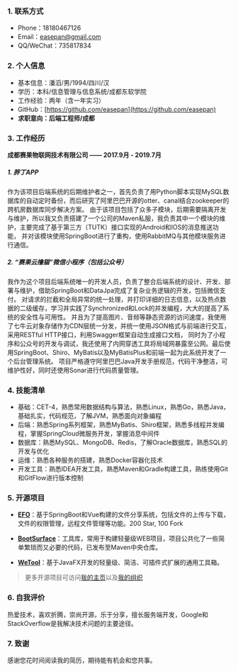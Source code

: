 ### 1. 联系方式

- Phone：18180467126
- Email：easepan@gmail.com
- QQ/WeChat：735817834

### 2. 个人信息

- 基本信息：潘滔/男/1994/四川/汉
- 学历：本科/信息管理与信息系统/成都东软学院
- 工作经验：两年（含一年实习）
- GitHub：[https://github.com/easepan](https://github.com/easepan)
- **求职意向：后端工程师/成都**

### 3. 工作经历

**成都赛果物联网技术有限公司 —— 2017.9月 - 2019.7月**

##### 1. 胖丁APP

作为该项目后端系统的后期维护者之一，首先负责了用Python脚本实现MySQL数据库的自动定时备份，而后研究了阿里巴巴开源的otter、canal结合zookeeper的跨机房数据库同步解决方案。
由于该项目包括了众多子模块，后期需要隔离开发与维护，所以我又负责搭建了一个公司的Maven私服，我负责其中一个模块的维护，主要完成了基于第三方（TUTK）接口实现的Android和IOS的消息推送功能，
并对该模块使用SpringBoot进行了重构，使用RabbitMQ与其他模块服务进行通信。

##### 2. “赛果云撸猫”微信小程序（包括公众号）

我作为这个项目后端系统唯一的开发人员，负责了整合后端系统的设计、开发、部署与维护，借助SpringBoot和DataJpa完成了复杂业务逻辑的开发，包括微信支付。
对请求的拦截和全局异常的统一处理，并打印详细的日志信息，以及热点数据的二级缓存，学习并实践了Synchronized和Lock的并发编程，大大的提高了系统的安全性与可用性。
并且为了提高图片、音频等静态资源的访问速度，我使用了七牛云对象存储作为CDN层统一分发，并统一使用JSON格式与前端进行交互，采用RESTful HTTP接口，利用Swagger框架自动生成接口文档，
同时为了小程序和公众号的开发与调试，我还使用了内网穿透工具将局域网暴露至公网。最后使用SpringBoot、Shiro、MyBatis以及MyBatisPlus和前端一起为此系统开发了一个后台管理系统。
项目严格遵守阿里巴巴Java开发手册规范，代码干净整洁，可维护性好，同时还使用Sonar进行代码质量管理。

### 4. 技能清单

- 基础：CET-4，熟悉常用数据结构与算法，熟悉Linux，熟悉Go，熟悉Java，基础扎实，代码规范，了解JVM，熟悉面向对象编程
- 后端：熟悉Spring系列框架，熟悉MyBatis、Shiro框架，熟悉多线程并发编程，掌握SpringCloud微服务开发，掌握消息中间件
- 数据库：熟悉MySQL、MongoDB、Redis，了解Oracle数据库，熟悉SQL的开发与优化
- 运维：熟悉各种服务的搭建，熟悉Docker容器化技术
- 开发工具：熟悉IDEA开发工具，熟悉Maven和Gradle构建工具，熟练使用Git和GitFlow进行版本控制

### 5. 开源项目

- [**EFO**](https://github.com/code4everything/efo)：基于SpringBoot和Vue构建的文件分享系统，包括文件的上传与下载，文件的权限管理，远程文件管理等功能。200 Star, 100 Fork

- [**BootSurface**](https://github.com/code4everything/boot-surface)：工具库，常用于构建轻量级WEB项目，项目公共化了一些简单繁琐而又必要的代码，已发布至Maven中央仓库。
    
- [**WeTool**](https://gitee.com/code4everything/wetool)：基于JavaFX开发的轻量级、简洁、可插件式扩展的通用工具箱。

> 更多开源项目可访问[我的主页](https://gitee.com/easepan)以及[我的组织](https://gitee.com/code4everything)

### 6. 自我评价

热爱技术，喜欢折腾，崇尚开源，乐于分享，擅长服务端开发，Google和StackOverflow是我解决技术问题的主要途径。

### 7. 致谢

感谢您花时间阅读我的简历，期待能有机会和您共事。
